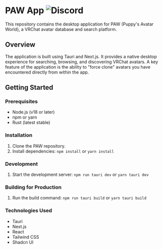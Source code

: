 # PAW App ![Discord](https://img.shields.io/discord/1331153121472282652?color=%23512BD4&label=Discord&logo=discord&logoColor=white&style=flat)
This repository contains the desktop application for PAW (Puppy's Avatar World), a VRChat avatar database and search platform.

## Overview
The application is built using Tauri and Next.js. It provides a native desktop experience for searching, browsing, and discovering VRChat avatars.  A key feature of the application is the ability to "force clone" avatars you have encountered directly from within the app.

## Getting Started
### Prerequisites
*   Node.js (v18 or later)
*   npm or yarn
*   Rust (latest stable)

### Installation
1.  Clone the PAW repository.
2.  Install dependencies: `npm install` or `yarn install`

### Development
1.  Start the development server: `npm run tauri dev` or `yarn tauri dev`

### Building for Production
1.  Run the build command: `npm run tauri build` or `yarn tauri build`

### Technologies Used
*   Tauri
*   Next.js
*   React
*   Tailwind CSS
*   Shadcn UI

